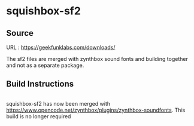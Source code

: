 # squishbox-sf2

## Source
URL : https://geekfunklabs.com/downloads/

The sf2 files are merged with zynthbox sound fonts and building together and not as a separate package.

## Build Instructions
```sh
```


squishbox-sf2 has now been merged with https://www.opencode.net/zynthbox/plugins/zynthbox-soundfonts.
This build is no longer required